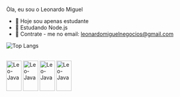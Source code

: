 Òla, eu sou o Leonardo Miguel

- 🔭 Hoje sou apenas estudante
- 🌱 Estudando Node.js 
- 💬 Contrate - me no email: leonardomiguelnegocios@gmail.com

![Top Langs](https://github-readme-stats.vercel.app/api/top-langs/?username=Leomiguel63&layout=compact)

<div style="display: inline_block"><br>
<img align="center" alt = "Leo-Java" height = "80" width = "40" src = "https://cdn.jsdelivr.net/gh/devicons/devicon@latest/icons/java/java-original-wordmark.svg">
<img align="center" alt = "Leo-Java" height = "80" width = "40" src = "https://cdn.jsdelivr.net/gh/devicons/devicon@latest/icons/javascript/javascript-original.svg">
<img align="center" alt = "Leo-Java" height = "80" width = "40" src = "https://cdn.jsdelivr.net/gh/devicons/devicon@latest/icons/python/python-original-wordmark.svg">
<img align="center" alt = "Leo-Java" height = "80" width = "40" src = "https://cdn.jsdelivr.net/gh/devicons/devicon@latest/icons/react/react-original-wordmark.svg">
</div>
